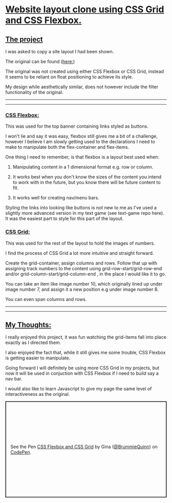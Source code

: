 # <ins>Website layout clone using CSS Grid and CSS Flexbox.</ins>

## <ins>The project</ins>

I was asked to copy a site layout I had been shown.

The original can be found ([here:](https://webflow.com/made-in-webflow/website/mogeektesting)) 

The original was not created using either CSS Flexbox or CSS Grid, instead it seems to be reliant on float positioning to achieve its style.

My design while aesthetically similar, does not however include the filter functionality of the original.

***
***

### <ins>CSS Flexbox:</ins>

This was used for the top banner containing links styled as buttons.

I won't lie and say it was easy, flexbox still gives me a bit of a challenge, however I believe I am slowly getting used to the declarations I need to make to manipulate both the flex-container and flex-items.

One thing I need to remember, is that flexbox is a layout best used when:
    
1. Manipulating content in a 1 dimensional format e.g. row or column.

2. It works best when you don't know the sizes of the content you intend to work with in the future, but you know there will be future content to fit.

3. It works well for creating nav/menu bars.


Styling the links into looking like buttons is not new to me as I've used a slightly more advanced version in my text game (see text-game repo here).
It was the easiest part to style for this part of the layout.

### <ins>CSS Grid:</ins>

This was used for the rest of the layout to hold the images of numbers.

I find the process of CSS Grid a lot more intuitive and straight forward.

Create the grid-container, assign columns and rows.
Follow that up with assigning track numbers to the content using grid-row-start/grid-row-end and/or grid-column-start/grid-column-end , in the place I would like it to go.

You can take an item like image number 10, which originally lined up under image number 7, and assign it a new position e.g under image number 8.

You can even span columns and rows.

***
***

## <ins>My Thoughts:</ins>

I really enjoyed this project, it was fun watching the grid-items fall into place exactly as I directed them.

I also enjoyed the fact that, while it still gives me some trouble, CSS Flexbox is getting easier to manipulate.

Going forward I will definitely be using more CSS Grid in my projects, but now it will be used in conjuction with CSS Flexbox if I need to build say a nav bar.

I would also like to learn Javascript to give my page the same level of interactiveness as the original.

<p class="codepen" data-height="300" data-default-tab="html,result" data-slug-hash="gOBNGOw" data-user="BrummieQuinn" style="height: 300px; box-sizing: border-box; display: flex; align-items: center; justify-content: center; border: 2px solid; margin: 1em 0; padding: 1em;">
  <span>See the Pen <a href="https://codepen.io/BrummieQuinn/pen/gOBNGOw">
  CSS Flexbox and CSS Grid</a> by Gina (<a href="https://codepen.io/BrummieQuinn">@BrummieQuinn</a>)
  on <a href="https://codepen.io">CodePen</a>.</span>
</p>
